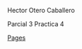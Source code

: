 Hector Otero Caballero 

Parcial 3 Practica 4

[Pages](https://hectorotero.github.io/Practica4Parcial3/)
